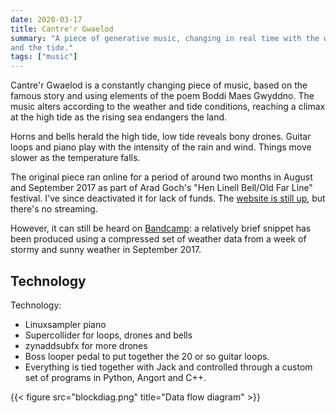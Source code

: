 ```yaml
---
date: 2020-03-17
title: Cantre'r Gwaelod
summary: "A piece of generative music, changing in real time with the weather
and the tide."
tags: ["music"]
---
```


Cantre'r Gwaelod is a constantly changing piece of music, based on the
famous story and using elements of the poem Boddi Maes Gwyddno. The music
alters according to the weather and tide conditions, reaching a climax at the
high tide as the rising sea endangers the land.

Horns and bells herald the high tide, low tide reveals bony drones. Guitar
loops and piano play with the intensity of the rain and wind. Things move
slower as the temperature falls.


The original piece ran online for a period of around two months in August and
September 2017 as part of Arad Goch's "Hen Linell Bell/Old Far Line" festival.
I've since deactivated it for lack of funds. The
[website is still up](http://www.cantrer.pale.org/), but there's no streaming.

However, it can still be heard on 
[Bandcamp](https://archfalhwyl.bandcamp.com/track/cantrer-gwaelod):
a relatively brief snippet has been produced using a compressed set of weather
data from a week of stormy and sunny weather in September 2017.

## Technology

Technology: 
* Linuxsampler piano
* Supercollider for loops, drones and bells
* zynaddsubfx for more drones
* Boss looper pedal to put together the 20 or so guitar loops.
* Everything is tied together with Jack and controlled through a
custom set of programs in Python, Angort and C++.

{{< figure src="blockdiag.png" title="Data flow diagram" >}}
